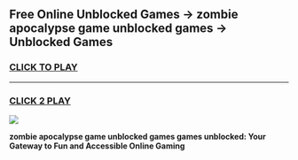 
## Free Online Unblocked Games → zombie apocalypse game unblocked games → Unblocked Games
<h3>
<a href="https://premium.freeplayer.one?title=zombie_apocalypse_game_unblocked_games&ref=21F">CLICK TO PLAY</a></h3>
<hr>

<h3>
<a href="https://premium.freeplayer.one?title=zombie_apocalypse_game_unblocked_games&ref=21F">CLICK 2 PLAY</a>
  
</h3>

<a href="https://premium.freeplayer.one?title=zombie_apocalypse_game_unblocked_games&ref=21F/"><img src="https://clearcache.store/games.png"></a>


**zombie apocalypse game unblocked games games unblocked: Your Gateway to Fun and Accessible Online Gaming**
